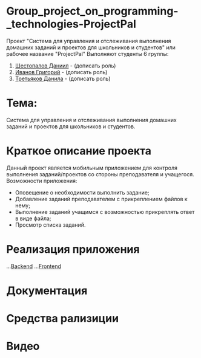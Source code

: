 # Group_project_on_programming-_technologies-ProjectPal
Проект "Система для управления и отслеживания выполнения домашних заданий и проектов для школьников и студентов" или рабочее название "ProjectPal"
Выполняют студенты 6 группы:
  1. [Шестопалов Даниил](https://github.com/daniilShestopalov) - (дописать роль)
  2. [Иванов Григорий](https://github.com/ImMortalUser) - (дописать роль)
  3. [Третьяков Данила](https://github.com/Ertnad) - (дописать роль)
# Тема:
Система для управления и отслеживания выполнения домашних заданий и проектов для школьников и студентов.
# Краткое описание проекта
Данный проект является мобильным приложением для контроля выполнения заданий/проектов со стороны преподавателя и учащегося. Возможности приложения:
- Оповещение о необходимости выполнить задание;
- Добавление заданий преподавателем с прикреплением файлов к нему;
- Выполнение заданий учащимся с возможностью прикреплять ответ в виде файла;
- Просмотр списка заданий.
# Реализация приложения
...[Backend](https://github.com/daniilShestopalov/Group_project_on_programming-_technologies-ProjectPal-/tree/main/Backend)
...[Frontend](https://github.com/daniilShestopalov/Group_project_on_programming-_technologies-ProjectPal-/tree/main/Frontend)
# Документация

# Средства рализиции

# Видео 
